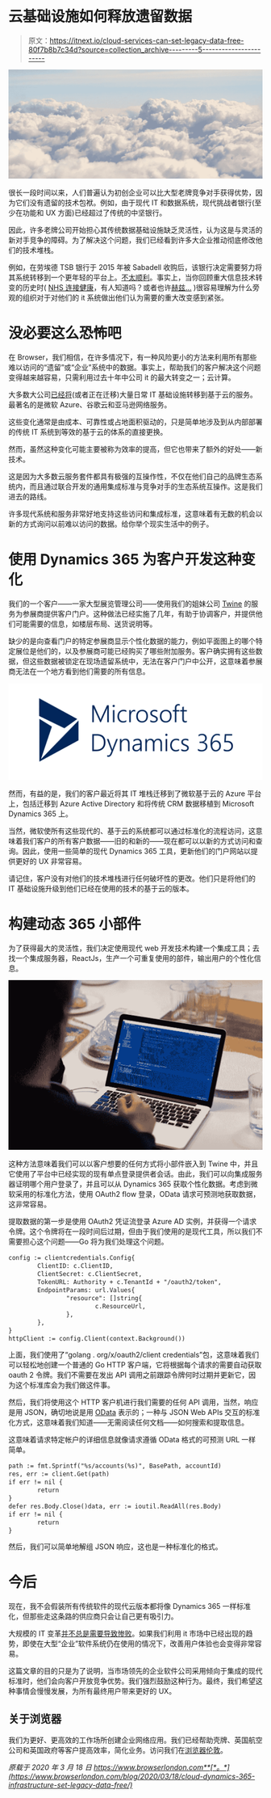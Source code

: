 # 云基础设施如何释放遗留数据

> 原文：<https://itnext.io/cloud-services-can-set-legacy-data-free-80f7b8b7c34d?source=collection_archive---------5----------------------->

![](img/a63047ab5c966fe7d69b316c0d4e52b2.png)

很长一段时间以来，人们普遍认为初创企业可以比大型老牌竞争对手获得优势，因为它们没有遗留的技术包袱。例如，由于现代 IT 和数据系统，现代挑战者银行(至少在功能和 UX 方面)已经超过了传统的中坚银行。

因此，许多老牌公司开始担心其传统数据基础设施缺乏灵活性，认为这是与灵活的新对手竞争的障碍。为了解决这个问题，我们已经看到许多大企业推动彻底修改他们的技术堆栈。

例如，在劳埃德 TSB 银行于 2015 年被 Sabadell 收购后，该银行决定需要努力将其系统转移到一个更年轻的平台上。[不太顺利](https://www.bbc.co.uk/news/business-50471919)。事实上，当你回顾重大信息技术转变的历史时( [NHS 连接健康](https://www.computerweekly.com/opinion/Six-reasons-why-the-NHS-National-Programme-for-IT-failed)，有人知道吗？或者也许[赫兹…](https://www.browserlondon.com/blog/2019/04/30/hertz-accenture-blame-game/) )很容易理解为什么旁观的组织对于对他们的 it 系统做出他们认为需要的重大改变感到紧张。

# 没必要这么恐怖吧

在 Browser，我们相信，在许多情况下，有一种风险更小的方法来利用所有那些难以访问的“遗留”或“企业”系统中的数据。事实上，帮助我们的客户解决这个问题变得越来越容易，只需利用过去十年中公司 it 的最大转变之一；云计算。

大多数大公司[已经将](https://www.browserlondon.com/blog/2019/01/28/modernising-hosting-platform/)(或者正在迁移)大量日常 IT 基础设施转移到基于云的服务。最著名的是微软 Azure、谷歌云和亚马逊网络服务。

这些变化通常是由成本、可靠性或占地面积驱动的，只是简单地涉及到从内部部署的传统 IT 系统到等效的基于云的体系的直接更换。

然而，虽然这种变化可能主要被称为效率的提高，但它也带来了额外的好处——新技术。

这是因为大多数云服务套件都具有极强的互操作性，不仅在他们自己的品牌生态系统内，而且通过联合开发的通用集成标准与竞争对手的生态系统互操作。这是我们进去的路线。

许多现代系统和服务非常好地支持这些访问和集成标准，这意味着有无数的机会以新的方式询问以前难以访问的数据。给你举个现实生活中的例子。

# 使用 Dynamics 365 为客户开发这种变化

我们的一个客户——一家大型展览管理公司——使用我们的姐妹公司 [Twine](https://www.browserlondon.com/case-study/twine/) 的服务为参展商提供客户门户。这种做法已经实施了几年，有助于协调客户，并提供他们可能需要的信息，如楼层布局、送货说明等。

缺少的是向查看门户的特定参展商显示个性化数据的能力，例如平面图上的哪个特定展位是他们的，以及参展商可能已经购买了哪些附加服务。客户确实拥有这些数据，但这些数据被锁定在现场遗留系统中，无法在客户门户中公开，这意味着参展商无法在一个地方看到他们需要的所有信息。

![](img/d70174f90a28f119082ea1f5dfe5f4b9.png)

然而，有益的是，我们的客户最近将其 IT 堆栈迁移到了微软基于云的 Azure 平台上，包括迁移到 Azure Active Directory 和将传统 CRM 数据移植到 Microsoft Dynamics 365 上。

当然，微软使所有这些现代的、基于云的系统都可以通过标准化的流程访问，这意味着我们客户的所有客户数据——旧的和新的——现在都可以以新的方式访问和查询。因此，使用一些简单的现代 Dynamics 365 工具，更新他们的门户网站以提供更好的 UX 非常容易。

请记住，客户没有对他们的技术堆栈进行任何破坏性的更改。他们只是将他们的 IT 基础设施升级到他们已经在使用的技术的基于云的版本。

# 构建动态 365 小部件

为了获得最大的灵活性，我们决定使用现代 web 开发技术构建一个集成工具；去找一个集成服务器，ReactJs，生产一个可重复使用的部件，输出用户的个性化信息。

![](img/e01fb8dffda88eb083894ea368e03fa8.png)

这种方法意味着我们可以以客户想要的任何方式将小部件嵌入到 Twine 中，并且它使用了平台中已经实现的现有单点登录提供者会话。由此，我们可以向集成服务器证明哪个用户登录了，并且可以从 Dynamics 365 获取个性化数据。考虑到微软采用的标准化方法，使用 OAuth2 flow 登录，OData 请求可预测地获取数据，这非常容易。

提取数据的第一步是使用 OAuth2 凭证流登录 Azure AD 实例，并获得一个请求令牌。这个令牌将在一段时间后过期，但由于我们使用的是现代工具，所以我们不需要担心这个问题——Go 将为我们处理这个问题。

```
config := clientcredentials.Config{
        ClientID: c.ClientID,
        ClientSecret: c.ClientSecret,
        TokenURL: Authority + c.TenantId + "/oauth2/token",
        EndpointParams: url.Values{
                "resource": []string{
                        c.ResourceUrl,
                },
        },
}
httpClient := config.Client(context.Background())
```

上面，我们使用了“golang . org/x/oauth2/client credentials”包，这意味着我们可以轻松地创建一个普通的 Go HTTP 客户端，它将根据每个请求的需要自动获取 oauth 2 令牌。我们不需要在发出 API 调用之前跟踪令牌何时过期并更新它，因为这个标准库会为我们做这件事。

然后，我们将使用这个 HTTP 客户机进行我们需要的任何 API 调用，当然，响应是用 JSON，确切地说是用 [OData](https://www.odata.org/) 表示的；一种与 JSON Web APIs 交互的标准化方式，这意味着我们知道——无需阅读任何文档——如何搜索和提取信息。

这意味着请求特定帐户的详细信息就像请求遵循 OData 格式的可预测 URL 一样简单。

```
path := fmt.Sprintf("%s/accounts(%s)", BasePath, accountId)
res, err := client.Get(path)
if err != nil {
        return
}
defer res.Body.Close()data, err := ioutil.ReadAll(res.Body)
if err != nil {
        return
}
```

然后，我们可以简单地解组 JSON 响应，这也是一种标准化的格式。

# 今后

现在，我不会假装所有传统软件的现代云版本都将像 Dynamics 365 一样标准化，但那些走这条路的供应商只会让自己更有吸引力。

大规模的 IT 变革[并不总是需要导致惨败](https://www.browserlondon.com/blog/2019/04/03/make-digital-transformation-stick/)。如果我们利用 it 市场中已经出现的趋势，即使在大型“企业”软件系统仍在使用的情况下，改善用户体验也会变得非常容易。

这篇文章的目的只是为了说明，当市场领先的企业软件公司采用倾向于集成的现代标准时，他们会向客户开放竞争优势。我们强烈鼓励这种行为。最终，我们希望这种事情会慢慢发展，为所有最终用户带来更好的 UX。

## 关于浏览器

我们为更好、更高效的工作场所创建企业网络应用。我们已经帮助壳牌、英国航空公司和英国政府等客户提高效率，简化业务。访问我们在[浏览器伦敦](http://www.browserlondon.com/)。

*原载于 2020 年 3 月 18 日 https://www.browserlondon.com**[*。*](https://www.browserlondon.com/blog/2020/03/18/cloud-dynamics-365-infrastructure-set-legacy-data-free/)*